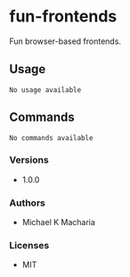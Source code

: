 # fun-frontends

Fun browser-based frontends.

## Usage

```
No usage available
```

## Commands

```
No commands available
```

### Versions

- 1.0.0

### Authors

- Michael K Macharia

### Licenses

- MIT
